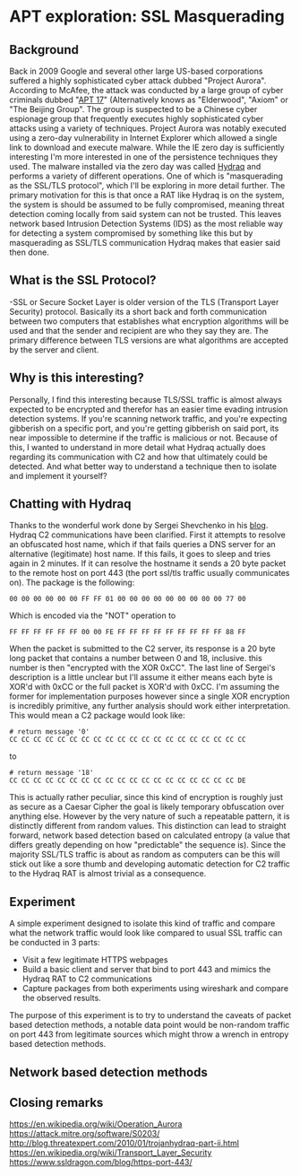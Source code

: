# APT exploration: SSL Masquerading

## Background

Back in 2009 Google and several other large US-based corporations suffered a highly sophisticated cyber attack dubbed "Project Aurora". According to McAfee, the attack was conducted by a large group of cyber criminals dubbed "[APT 17](https://attack.mitre.org/versions/v16/groups/G0066/)" (Alternatively knows as "Elderwood", "Axiom" or "The Beijing Group". The group is suspected to be a Chinese cyber espionage group that frequently executes highly sophisticated cyber attacks using a variety of techniques. Project Aurora was notably executed using a zero-day vulnerability in Internet Explorer which allowed a single link to download and execute malware. While the IE zero day is sufficiently interesting I'm more interested in one of the persistence techniques they used. The malware installed via the zero day was called [Hydraq](https://attack.mitre.org/versions/v16/software/S0203/) and performs a variety of different operations. One of which is "masquerading as the SSL/TLS protocol", which I'll be exploring in more detail further. The primary motivation for this is that once a RAT like Hydraq is on the system, the system is should be assumed to be fully compromised, meaning threat detection coming locally from said system can not be trusted. This leaves network based Intrusion Detection Systems (IDS) as the most reliable way for detecting a system compromised by something like this but by masquerading as SSL/TLS communication Hydraq makes that easier said then done. 

## What is the SSL Protocol?
-SSL or Secure Socket Layer is older version of the TLS (Transport Layer Security) protocol. Basically its a short back and forth communication between two computers that establishes what encryption algorithms will be used and that the sender and recipient are who they say they are. The primary difference between TLS versions are what algorithms are accepted by the server and client. 

## Why is this interesting?
Personally, I find this interesting because TLS/SSL traffic is almost always expected to be encrypted and therefor has an easier time evading intrusion detection systems. If you're scanning network traffic, and you're expecting gibberish on a specific port, and you're getting gibberish on said port, its near impossible to determine if the traffic is malicious or not.  Because of this, I wanted to understand in more detail what Hydraq actually does regarding its communication with C2 and how that ultimately could be detected. And what better way to understand a technique then to isolate and implement it yourself? 

## Chatting with Hydraq
Thanks to the wonderful work done by Sergei Shevchenko in his [blog](http://blog.threatexpert.com/2010/01/trojanhydraq-part-ii.html). Hydraq C2 communications have been clarified. First it attempts to resolve an obfuscated host name, which if that fails queries a DNS server for an alternative (legitimate) host name. If this fails, it goes to sleep and tries again in 2 minutes. If it can resolve the hostname it sends a 20 byte packet to the remote host on port 443 (the port ssl/tls traffic usually communicates on). The package is the following:
```
00 00 00 00 00 00 FF FF 01 00 00 00 00 00 00 00 00 00 77 00
```

Which is encoded via the "NOT" operation to 
```
FF FF FF FF FF FF 00 00 FE FF FF FF FF FF FF FF FF FF 88 FF
```

When the packet is submitted to the C2 server, its response is a 20 byte long packet that contains a number between 0 and 18, inclusive. this number is then "encrypted with the XOR 0xCC". The last line of Sergei's description is a little unclear but I'll assume it either means each byte is XOR'd with 0xCC or the full packet is XOR'd with 0xCC.  I'm assuming the former for implementation purposes however since a single XOR encryption is incredibly primitive, any further analysis should work either interpretation. This would mean a C2 package would look like:

``` 
# return message '0'
CC CC CC CC CC CC CC CC CC CC CC CC CC CC CC CC CC CC CC CC
```
to
```
# return message '18'
CC CC CC CC CC CC CC CC CC CC CC CC CC CC CC CC CC CC CC DE
```
This is actually rather peculiar, since this kind of encryption is roughly just as secure as a Caesar Cipher the goal is likely temporary obfuscation over anything else. However by the very nature of such a repeatable pattern, it is distinctly different from random values. This distinction can lead to straight forward, network based detection based on calculated entropy (a value that differs greatly depending on how "predictable" the sequence is). Since the majority SSL/TLS traffic is about as random as computers can be this will stick out like a sore thumb and developing automatic detection for C2 traffic to the Hydraq RAT is almost trivial as a consequence. 
## Experiment
A simple experiment designed to isolate this kind of traffic and compare what the network traffic would look like compared to usual SSL traffic can be conducted in 3 parts:
- Visit a few legitimate HTTPS webpages 
- Build a basic client and server that bind to port 443 and mimics the Hydraq RAT to C2 communications
- Capture packages from both experiments using wireshark and compare the observed results. 

The purpose of this experiment is to try to understand the caveats of packet based detection methods, a notable data point would be non-random traffic on port 443 from legitimate sources which might throw a wrench in entropy based detection methods. 
## Network based detection methods

## Closing remarks 

https://en.wikipedia.org/wiki/Operation_Aurora
https://attack.mitre.org/software/S0203/
http://blog.threatexpert.com/2010/01/trojanhydraq-part-ii.html
https://en.wikipedia.org/wiki/Transport_Layer_Security
https://www.ssldragon.com/blog/https-port-443/
